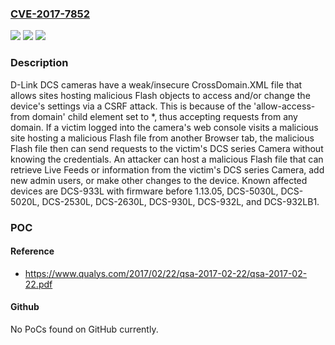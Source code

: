### [CVE-2017-7852](https://cve.mitre.org/cgi-bin/cvename.cgi?name=CVE-2017-7852)
![](https://img.shields.io/static/v1?label=Product&message=n%2Fa&color=blue)
![](https://img.shields.io/static/v1?label=Version&message=n%2Fa&color=blue)
![](https://img.shields.io/static/v1?label=Vulnerability&message=n%2Fa&color=brighgreen)

### Description

D-Link DCS cameras have a weak/insecure CrossDomain.XML file that allows sites hosting malicious Flash objects to access and/or change the device's settings via a CSRF attack. This is because of the 'allow-access-from domain' child element set to *, thus accepting requests from any domain. If a victim logged into the camera's web console visits a malicious site hosting a malicious Flash file from another Browser tab, the malicious Flash file then can send requests to the victim's DCS series Camera without knowing the credentials. An attacker can host a malicious Flash file that can retrieve Live Feeds or information from the victim's DCS series Camera, add new admin users, or make other changes to the device. Known affected devices are DCS-933L with firmware before 1.13.05, DCS-5030L, DCS-5020L, DCS-2530L, DCS-2630L, DCS-930L, DCS-932L, and DCS-932LB1.

### POC

#### Reference
- https://www.qualys.com/2017/02/22/qsa-2017-02-22/qsa-2017-02-22.pdf

#### Github
No PoCs found on GitHub currently.

